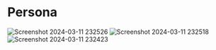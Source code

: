 # Persona
![Screenshot 2024-03-11 232526](https://github.com/AdamT-S/Software-Engineering-Coursework/assets/158591813/8174df6d-a05c-45ac-9664-3c8a4ba71677)
![Screenshot 2024-03-11 232518](https://github.com/AdamT-S/Software-Engineering-Coursework/assets/158591813/a7baed1c-7675-4f56-a03d-3d02563d262c)
![Screenshot 2024-03-11 232423](https://github.com/AdamT-S/Software-Engineering-Coursework/assets/158591813/04233465-65e2-477d-b97e-ddd9daa7d40c)
